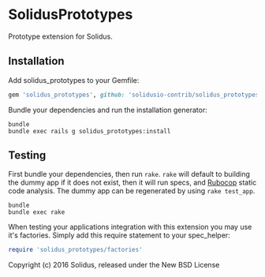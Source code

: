 SolidusPrototypes
================

Prototype extension for Solidus.

Installation
------------

Add solidus_prototypes to your Gemfile:

```ruby
gem 'solidus_prototypes', github: 'solidusio-contrib/solidus_prototypes', branch: 'master'
```

Bundle your dependencies and run the installation generator:

```shell
bundle
bundle exec rails g solidus_prototypes:install
```

Testing
-------

First bundle your dependencies, then run `rake`. `rake` will default to building the dummy app if it does not exist, then it will run specs, and [Rubocop](https://github.com/bbatsov/rubocop) static code analysis. The dummy app can be regenerated by using `rake test_app`.

```shell
bundle
bundle exec rake
```

When testing your applications integration with this extension you may use it's factories.
Simply add this require statement to your spec_helper:

```ruby
require 'solidus_prototypes/factories'
```

Copyright (c) 2016 Solidus, released under the New BSD License

